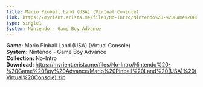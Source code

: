 ```yaml
---
title: Mario Pinball Land (USA) (Virtual Console)
link: https://myrient.erista.me/files/No-Intro/Nintendo%20-%20Game%20Boy%20Advance/Mario%20Pinball%20Land%20(USA)%20(Virtual%20Console).zip
type: single1
System: Nintendo - Game Boy Advance
---
```

<b>Game:</b> Mario Pinball Land (USA) (Virtual Console)<br>
<b>System:</b> Nintendo - Game Boy Advance<br>
<b>Collection:</b> No-Intro<br>
<b>Download:</b> https://myrient.erista.me/files/No-Intro/Nintendo%20-%20Game%20Boy%20Advance/Mario%20Pinball%20Land%20(USA)%20(Virtual%20Console).zip